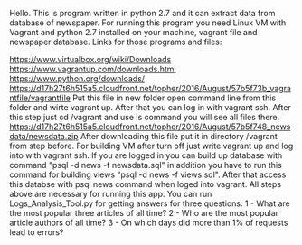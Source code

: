 Hello. This is program written in python 2.7 and it can extract data from database of newspaper. For running this program you need Linux VM with Vagrant and python 2.7 installed on your machine, vagrant file and newspaper database. Links for those programs and files:

https://www.virtualbox.org/wiki/Downloads
https://www.vagrantup.com/downloads.html
https://www.python.org/downloads/
https://d17h27t6h515a5.cloudfront.net/topher/2016/August/57b5f73b_vagrantfile/vagrantfile
Put this file in new folder open command line from this folder and wirte vagrant up.
After that you can log in with vagrant ssh. After this step just cd /vagrant and use ls command you will see all files there. 
https://d17h27t6h515a5.cloudfront.net/topher/2016/August/57b5f748_newsdata/newsdata.zip
After downloading this file put it in directory /vagrant from step before.
For building VM after turn off just write vagrant up and log into with vagrant ssh. 
If you are logged in you can build up database with command "psql -d news -f newsdata.sql" in addition you have to run this command for building views "psql -d news -f views.sql".
After that access this databse with psql news command when loged into vagrant. 
All steps above are necessary for running this app. You can run Logs_Analysis_Tool.py for getting answers for three questions:
1 - What are the most popular three articles of all time? 
2 - Who are the most popular article authors of all time?
3 - On which days did more than 1% of requests lead to errors?


